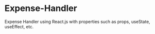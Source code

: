 # Expense-Handler
Expense Handler using React.js with properties such as props, useState, useEffect, etc.
